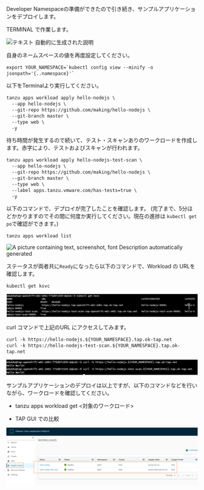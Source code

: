 

Developer
Namespaceの準備ができたので引き続き、サンプルアプリケーションをデプロイします。

TERMINAL で作業します。

![テキスト
自動的に生成された説明](../media/image2.png)

自身のネームスペースの値を再度設定してください。

```execute
export YOUR_NAMESPACE=`kubectl config view --minify -o jsonpath='{..namespace}'`
```

以下をTerminalより実行してください。

```execute
tanzu apps workload apply hello-nodejs \
  --app hello-nodejs \
  --git-repo https://github.com/making/hello-nodejs \
  --git-branch master \
  --type web \
  -y
```

待ち時間が発生するので続いて、テスト・スキャンありのワークロードを作成します。赤字により、テストおよびスキャンが行われます。

```execute
tanzu apps workload apply hello-nodejs-test-scan \
  --app hello-nodejs \
  --git-repo https://github.com/making/hello-nodejs \
  --git-branch master \
  --type web \
  --label apps.tanzu.vmware.com/has-tests=true \
  -y
```

以下のコマンドで、デプロイが完了したことを確認します。
(完了まで、5分ほどかかりますのでその間に何度か実行してください。現在の進捗は `kubectl get po`で確認ができます。)


```execute
tanzu apps workload list
```


![A picture containing text, screenshot, font Description automatically
generated](../media/image5.png)

ステータスが両者共に`Ready`になったら以下のコマンドで、Workload の URLを確認します。

```execute
kubectl get ksvc
```

![](../media/image6.png)

curl コマンドで上記のURL にアクセスしてみます。

```execute
curl -k https://hello-nodejs.${YOUR_NAMESPACE}.tap.ok-tap.net
curl -k https://hello-nodejs-test-scan.${YOUR_NAMESPACE}.tap.ok-tap.net
```

![](../media/image7.png)

サンプルアプリケーションのデプロイは以上ですが、以下のコマンドなどを行いながら、ワークロードを確認してください。

-   tanzu apps workload get \<対象のワークロード\>

-   TAP GUI での比較

![グラフィカル ユーザー インターフェイス, テキスト, アプリケーション自動的に生成された説明](../media/image8.png)
